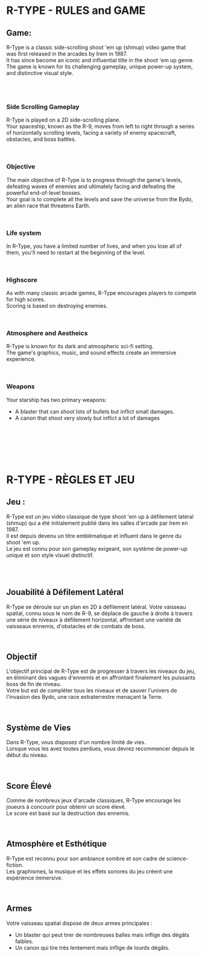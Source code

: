 # R-TYPE - RULES and GAME

## Game:

R-Type is a classic side-scrolling shoot 'em up (shmup) video game that was first released in the arcades by Irem in 1987. 
<br/>
It has since become an iconic and influential title in the shoot 'em up genre. 
<br/>
The game is known for its challenging gameplay, unique power-up system, and distinctive visual style.

<br/>
<br/>

### Side Scrolling Gameplay

R-Type is played on a 2D side-scrolling plane. 
<br/>
Your spaceship, known as the R-9, moves from left to right through a series of horizontally scrolling levels, facing a variety of enemy spacecraft, obstacles, and boss battles.

<br/>

### Objective

The main objective of R-Type is to progress through the game's levels, defeating waves of enemies and ultimately facing and defeating the powerful end-of-level bosses. 
<br/>
Your goal is to complete all the levels and save the universe from the Bydo, an alien race that threatens Earth.

<br/>

### Life system

In R-Type, you have a limited number of lives, and when you lose all of them, you'll need to restart at the beginning of the level.

<br/>

### Highscore

As with many classic arcade games, R-Type encourages players to compete for high scores. 
<br/>
Scoring is based on destroying enemies.

<br/>

### Atmosphere and Aestheics

R-Type is known for its dark and atmospheric sci-fi setting. 
<br/>
The game's graphics, music, and sound effects create an immersive experience.

<br/>

### Weapons

Your starship has two primary weapons: 
- A blaster that can shoot lots of bullets but inflict small damages.
- A canon that shoot very slowly but inflict a lot of damages

<br/>
<br/>
<br/>
<br/>
<br/>


# R-TYPE - RÈGLES ET JEU

## Jeu :

R-Type est un jeu vidéo classique de type shoot 'em up à défilement latéral (shmup) qui a été initialement publié dans les salles d'arcade par Irem en 1987. 
<br/>
Il est depuis devenu un titre emblématique et influent dans le genre du shoot 'em up. 
<br/>
Le jeu est connu pour son gameplay exigeant, son système de power-up unique et son style visuel distinctif.

<br/>
<br/>

## Jouabilité à Défilement Latéral

R-Type se déroule sur un plan en 2D à défilement latéral. Votre vaisseau spatial, connu sous le nom de R-9, se déplace de gauche à droite à travers une série de niveaux à défilement horizontal, affrontant une variété de vaisseaux ennemis, d'obstacles et de combats de boss.

<br/>

## Objectif

L'objectif principal de R-Type est de progresser à travers les niveaux du jeu, en éliminant des vagues d'ennemis et en affrontant finalement les puissants boss de fin de niveau. 
<br/>
Votre but est de compléter tous les niveaux et de sauver l'univers de l'invasion des Bydo, une race extraterrestre menaçant la Terre.

<br/>

## Système de Vies

Dans R-Type, vous disposez d'un nombre limité de vies. 
<br/>
Lorsque vous les avez toutes perdues, vous devrez recommencer depuis le début du niveau.

<br/>

## Score Élevé

Comme de nombreux jeux d'arcade classiques, R-Type encourage les joueurs à concourir pour obtenir un score élevé. 
<br/>
Le score est basé sur la destruction des ennemis.

<br/>

## Atmosphère et Esthétique

R-Type est reconnu pour son ambiance sombre et son cadre de science-fiction. 
<br/>
Les graphismes, la musique et les effets sonores du jeu créent une expérience immersive.

<br/>

## Armes

Votre vaisseau spatial dispose de deux armes principales :
- Un blaster qui peut tirer de nombreuses balles mais inflige des dégâts faibles.
- Un canon qui tire très lentement mais inflige de lourds dégâts.

<br/>
<br/>
